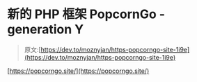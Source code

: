 # 新的 PHP 框架 PopcornGo - generation Y

> 原文:[https://dev.to/moznyjan/https-popcorngo-site-1i9e](https://dev.to/moznyjan/https-popcorngo-site-1i9e)

[https://popcorngo.site/](https://popcorngo.site/)